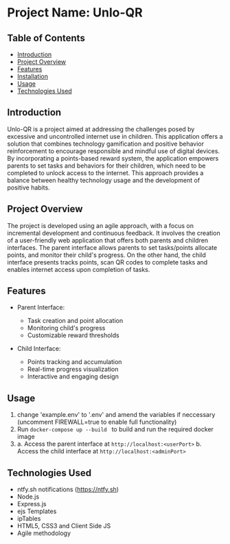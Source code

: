 # Project Name: Unlo-QR

## Table of Contents

- [Introduction](#introduction)
- [Project Overview](#project-overview)
- [Features](#features)
- [Installation](#installation)
- [Usage](#usage)
- [Technologies Used](#technologies-used)

## Introduction

Unlo-QR is a project aimed at addressing the challenges posed by excessive and uncontrolled internet use in children. This application offers a solution that combines technology gamification and positive behavior reinforcement to encourage responsible and mindful use of digital devices. By incorporating a points-based reward system, the application empowers parents to set tasks and behaviors for their children, which need to be completed to unlock access to the internet. This approach provides a balance between healthy technology usage and the development of positive habits.

## Project Overview

The project is developed using an agile approach, with a focus on incremental development and continuous feedback. It involves the creation of a user-friendly web application that offers both parents and children interfaces. The parent interface allows parents to set tasks/points allocate points, and monitor their child's progress. On the other hand, the child interface presents tracks points, scan QR codes to complete tasks and enables internet access upon completion of tasks.

## Features

- Parent Interface:

  - Task creation and point allocation
  - Monitoring child's progress
  - Customizable reward thresholds

- Child Interface:
  - Points tracking and accumulation
  - Real-time progress visualization
  - Interactive and engaging design

## Usage

1. change 'example.env' to '.env' and amend the variables if neccessary (uncomment FIREWALL=true to enable full functionality)
2. Run `docker-compose up --build ` to build and run the required docker image
3. a. Access the parent interface at `http://localhost:<userPort>`
   b. Access the child interface at `http://localhost:<adminPort>`

## Technologies Used

- ntfy.sh notifications (https://ntfy.sh)
- Node.js
- Express.js
- ejs Templates
- ipTables
- HTML5, CSS3 and Client Side JS
- Agile methodology
